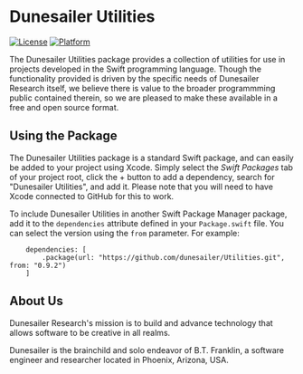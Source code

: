 Dunesailer Utilities
====================

[![License](https://img.shields.io/badge/License-MIT-blue.svg)](https://github.com/dunesailer/Utilities/blob/master/LICENSE)
[![Platform](https://img.shields.io/badge/in-swift5.3-orange.svg)](https://github.com/apple/swift)

The Dunesailer Utilities package provides a collection of utilities for use in projects developed in the Swift programming language. Though the functionality provided is driven by the specific needs of Dunesailer Research itself, we believe there is value to the broader programmming public contained therein, so we are pleased to make these available in a free and open source format.


## Using the Package

The Dunesailer Utilities package is a standard Swift package, and can easily be added to your project using Xcode. Simply select the *Swift Packages* tab of your project root, click the + button to add a dependency, search for "Dunesailer Utilities", and add it. Please note that you will need to have Xcode connected to GitHub for this to work.

To include Dunesailer Utilities in another Swift Package Manager package, add it to the `dependencies` attribute defined in your `Package.swift` file. You can select the version using the `from` parameter. For example:
```
	dependencies: [
		.package(url: "https://github.com/dunesailer/Utilities.git", from: "0.9.2")
	]
```


## About Us

Dunesailer Research's mission is to build and advance technology that allows software to be creative in all realms.

Dunesailer is the brainchild and solo endeavor of B.T. Franklin, a software engineer and researcher located in Phoenix, Arizona, USA.
